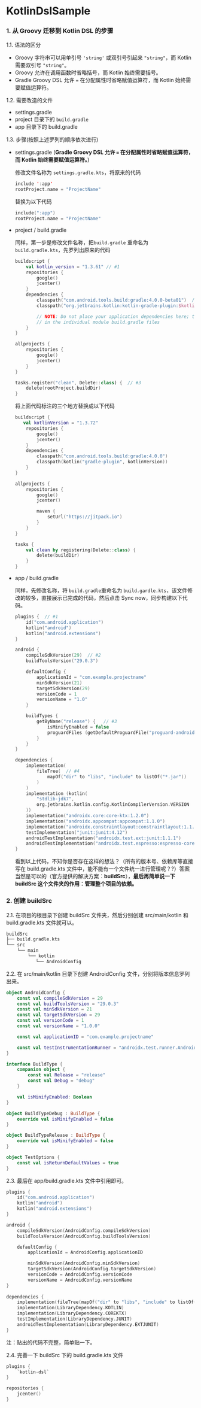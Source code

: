 # KotlinDslSample

### 1. 从 Groovy 迁移到 Kotlin DSL 的步骤

1.1. 语法的区分

   - Groovy 字符串可以用单引号 `'string'` 或双引号引起来 `"string"`，而 Kotlin 需要双引号 `"string"`。
   - Groovy 允许在调用函数时省略括号，而 Kotlin 始终需要括号。
   - Gradle Groovy DSL 允许 `=` 在分配属性时省略赋值运算符，而 Kotlin 始终需要赋值运算符。

1.2. 需要改造的文件

   - settings.gradle
   - project 目录下的 `build.gradle`
   - app 目录下的 build.gradle

1.3. 步骤(按照上述罗列的顺序依次进行)

   - settings.gradle (**Gradle Groovy DSL 允许 `=` 在分配属性时省略赋值运算符，而 Kotlin 始终需要赋值运算符。**)

     修改文件名称为 `settings.gradle.kts`，将原来的代码

     ```kotlin
     include ':app'
     rootProject.name = "ProjectName"
     ```

     替换为以下代码

     ```kotlin
     include(":app")
     rootProject.name = "ProjectName"
     ```

   - project / build.gradle

     同样，第一步是修改文件名称，把`build.gradle` 重命名为 `build.gradle.kts`，先罗列出原来的代码

     ```kotlin
     buildscript {
         val kotlin_version = "1.3.61" // #1
         repositories {
             google()
             jcenter()
         }
         dependencies {
             classpath("com.android.tools.build:gradle:4.0.0-beta01")  // #2
             classpath("org.jetbrains.kotlin:kotlin-gradle-plugin:$kotlin_version")
     
             // NOTE: Do not place your application dependencies here; they belong
             // in the individual module build.gradle files
         }
     }
     
     allprojects {
         repositories {
             google()
             jcenter()
         }
     }
     
     tasks.register("clean", Delete::class) {  // #3
         delete(rootProject.buildDir)
     }
     ```
   
     将上面代码标注的三个地方替换成以下代码

     ```kotlin
     buildscript {
     	val kotlinVersion = "1.3.72"
         repositories {
             google()
             jcenter()
         }
         dependencies {
             classpath("com.android.tools.build:gradle:4.0.0")
             classpath(kotlin("gradle-plugin", kotlinVersion))
         }
     }
     
     allprojects {
         repositories {
             google()
             jcenter()
     
             maven {
                 setUrl("https://jitpack.io")
             }
         }
     }
     
     tasks {
         val clean by registering(Delete::class) {
             delete(buildDir)
         }
     }
     ```

   - app / build.gradle

     同样，先修改名称，将 `build.gradle`重命名为 `build.gardle.kts`，该文件修改的较多，直接展示已完成的代码，然后点击 Sync now，同步构建以下代码。

     ```kotlin
     plugins {  // #1
         id("com.android.application")
         kotlin("android")
         kotlin("android.extensions")
     }
     
     android {
         compileSdkVersion(29)  // #2
         buildToolsVersion("29.0.3")
     
         defaultConfig {
             applicationId = "com.example.projectname"
             minSdkVersion(21)
             targetSdkVersion(29)
             versionCode = 1
             versionName = "1.0"
         }
     
         buildTypes {
             getByName("release") {   // #3
                 isMinifyEnabled = false
                 proguardFiles (getDefaultProguardFile("proguard-android-optimize.txt"), "proguard-rules.pro")
             }
         }
     }
     
     dependencies {
         implementation(
             fileTree(  // #4
                 mapOf("dir" to "libs", "include" to listOf("*.jar"))
             )
         )
         implementation (kotlin(
             "stdlib-jdk7",
             org.jetbrains.kotlin.config.KotlinCompilerVersion.VERSION
         ))
         implementation("androidx.core:core-ktx:1.2.0")
         implementation("androidx.appcompat:appcompat:1.1.0")
         implementation("androidx.constraintlayout:constraintlayout:1.1.3")
         testImplementation("junit:junit:4.12")
         androidTestImplementation("androidx.test.ext:junit:1.1.1")
         androidTestImplementation("androidx.test.espresso:espresso-core:3.2.0")
     }
     ```

     看到以上代码，不知你是否存在这样的想法？（所有的版本号、依赖库等直接写在 build.gradle.kts 文件中，能不能有一个文件统一进行管理呢？?）答案当然是可以的（官方提供的解决方案：**buildSrc**），**最后再简单说一下 buildSrc 这个文件夹的作用：管理整个项目的依赖。**

### 2. 创建 buildSrc

2.1. 在项目的根目录下创建 buildSrc 文件夹，然后分别创建 src/main/kotlin 和 build.gradle.kts 文件就可以。

   ```kotlin
   buildSrc
   ├── build.gradle.kts
   └── src
       └── main
           └── kotlin
              └── AndroidConfig
   ```

2.2. 在 src/main/kotlin 目录下创建 AndroidConfig 文件，分别将版本信息罗列出来。

   ```kotlin
   object AndroidConfig {
       const val compileSdkVersion = 29
       const val buildToolsVersion = "29.0.3"
       const val minSdkVersion = 21
       const val targetSdkVersion = 29
       const val versionCode = 1
       const val versionName = "1.0.0"
   
       const val applicationID = "com.example.projectname"
   
       const val testInstrumentationRunner = "androidx.test.runner.AndroidJUnitRunner"
   }
   
   interface BuildType {
       companion object {
           const val Release = "release"
           const val Debug = "debug"
       }
   
       val isMinifyEnabled: Boolean
   }
   
   object BuildTypeDebug : BuildType {
       override val isMinifyEnabled = false
   }
   
   object BuildTypeRelease : BuildType {
       override val isMinifyEnabled = false
   }
   
   object TestOptions {
       const val isReturnDefaultValues = true
   }
   ```

  

2.3. 最后在 app/build.gradle.kts 文件中引用即可。

   ```kotlin
   plugins {
       id("com.android.application")
       kotlin("android")
       kotlin("android.extensions")
   }
   
   android {
       compileSdkVersion(AndroidConfig.compileSdkVersion)
       buildToolsVersion(AndroidConfig.buildToolsVersion)
   
       defaultConfig {
           applicationId = AndroidConfig.applicationID
   
           minSdkVersion(AndroidConfig.minSdkVersion)
           targetSdkVersion(AndroidConfig.targetSdkVersion)
           versionCode = AndroidConfig.versionCode
           versionName = AndroidConfig.versionName
   }
       
   dependencies {
       implementation(fileTree(mapOf("dir" to "libs", "include" to listOf("*.jar", "*.aar"))))  // ## 重点
       implementation(LibraryDependency.KOTLIN)
       implementation(LibraryDependency.COREKTX)
       testImplementation(LibraryDependency.JUNIT)
       androidTestImplementation(LibraryDependency.EXTJUNIT)
   }
   ```

   

   注：贴出的代码不完整，简单贴一下。

2.4. 完善一下 buildSrc 下的 build.gradle.kts 文件

   ```kotlin
   plugins {
       `kotlin-dsl`
   }
   
   repositories {
       jcenter()
   }
   ```

   
